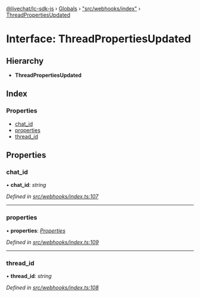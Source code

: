 [@livechat/lc-sdk-js](../README.md) › [Globals](../globals.md) › ["src/webhooks/index"](../modules/_src_webhooks_index_.md) › [ThreadPropertiesUpdated](_src_webhooks_index_.threadpropertiesupdated.md)

# Interface: ThreadPropertiesUpdated

## Hierarchy

* **ThreadPropertiesUpdated**

## Index

### Properties

* [chat_id](_src_webhooks_index_.threadpropertiesupdated.md#chat_id)
* [properties](_src_webhooks_index_.threadpropertiesupdated.md#properties)
* [thread_id](_src_webhooks_index_.threadpropertiesupdated.md#thread_id)

## Properties

###  chat_id

• **chat_id**: *string*

*Defined in [src/webhooks/index.ts:107](https://github.com/livechat/lc-sdk-js/blob/ce4846a/src/webhooks/index.ts#L107)*

___

###  properties

• **properties**: *[Properties](_src_objects_index_.properties.md)*

*Defined in [src/webhooks/index.ts:109](https://github.com/livechat/lc-sdk-js/blob/ce4846a/src/webhooks/index.ts#L109)*

___

###  thread_id

• **thread_id**: *string*

*Defined in [src/webhooks/index.ts:108](https://github.com/livechat/lc-sdk-js/blob/ce4846a/src/webhooks/index.ts#L108)*
